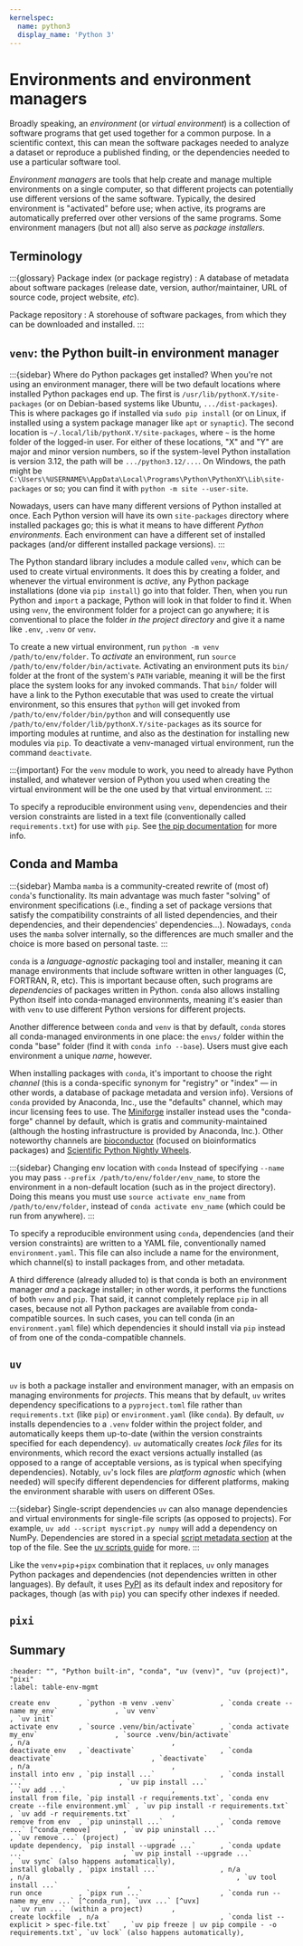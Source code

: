 ```yaml
---
kernelspec:
  name: python3
  display_name: 'Python 3'
---
```

# Environments and environment managers

Broadly speaking, an *environment* (or *virtual environment*) is a collection of software programs that get used together for a common purpose. In a scientific context, this can mean the software packages needed to analyze a dataset or reproduce a published finding, or the dependencies needed to use a particular software tool.

*Environment managers* are tools that help create and manage multiple environments on a single computer, so that different projects can potentially use different versions of the same software. Typically, the desired environment is "activated" before use; when active, its programs are automatically preferred over other versions of the same programs. Some environment managers (but not all) also serve as *package installers*.

## Terminology

:::{glossary}
Package index (or package registry)
: A database of metadata about software packages (release date, version, author/maintainer, URL of source code, project website, *etc*).

Package repository
: A storehouse of software packages, from which they can be downloaded and installed.
:::

## `venv`: the Python built-in environment manager

:::{sidebar} Where do Python packages get installed?
When you're not using an environment manager, there will be two default locations where installed Python packages end up. The first is `/usr/lib/pythonX.Y/site-packages` (or on Debian-based systems like Ubuntu, `.../dist-packages`). This is where packages go if installed via `sudo pip install` (or on Linux, if installed using a system package manager like `apt` or `synaptic`).  The second location is `~/.local/lib/pythonX.Y/site-packages`, where `~` is the home folder of the logged-in user. For either of these locations, "X" and "Y" are major and minor version numbers, so if the system-level Python installation is version 3.12, the path will be `.../python3.12/...`.  On Windows, the path might be `C:\Users\%USERNAME%\AppData\Local\Programs\Python\PythonXY\Lib\site-packages` or so; you can find it with `python -m site --user-site`.

Nowadays, users can have many different versions of Python installed at once. Each Python version will have its own `site-packages` directory where installed packages go; this is what it means to have different *Python environments*. Each environment can have a different set of installed packages (and/or different installed package versions).
:::

The Python standard library includes a module called `venv`, which can be used to create virtual environments. It does this by creating a folder, and whenever the virtual environment is *active*, any Python package installations (done via `pip install`) go into that folder. Then, when you run Python and `import` a package, Python will look in that folder to find it.
When using `venv`, the environment folder for a project can go anywhere; it is conventional to place the folder *in the project directory* and give it a name like `.env`, `.venv` or `venv`.

To create a new virtual environment, run `python -m venv /path/to/env/folder`.  To *activate* an environment, run `source /path/to/env/folder/bin/activate`. Activating an environment puts its `bin/` folder at the front of the system's `PATH` variable, meaning it will be the first place the system looks for any invoked commands. That `bin/` folder will have a link to the Python executable that was used to create the virtual environment, so this ensures that `python` will get invoked from `/path/to/env/folder/bin/python` and will consequently use `/path/to/env/folder/lib/pythonX.Y/site-packages` as its source for importing modules at runtime, and also as the destination for installing new modules via `pip`. To deactivate a venv-managed virtual environment, run the command `deactivate`.

:::{important}
For the `venv` module to work, you need to already have Python installed, and whatever version of Python you used when creating the virtual environment will be the one used by that virtual environment.
:::

To specify a reproducible environment using `venv`, dependencies and their version constraints are listed in a text file (conventionally called `requirements.txt`) for use with `pip`. See [the pip documentation](https://pip.pypa.io/en/stable/reference/requirements-file-format/) for more info.


## Conda and Mamba

:::{sidebar} Mamba
`mamba` is a community-created rewrite of (most of) `conda`'s functionality. Its main advantage was much faster "solving" of environment specifications (i.e., finding a set of package versions that satisfy the compatibility constraints of all listed dependencies, and their dependencies, and their dependencies' dependencies...). Nowadays, `conda` uses the `mamba` solver internally, so the differences are much smaller and the choice is more based on personal taste.
:::

`conda` is a *language-agnostic* packaging tool and installer, meaning it can manage environments that include software written in other languages (C, FORTRAN, R, etc). This is important because often, such programs are *dependencies* of packages written in Python. `conda` also allows installing Python itself into conda-managed environments, meaning it's easier than with `venv` to use different Python versions for different projects.

Another difference between `conda` and `venv` is that by default, `conda` stores all conda-managed environments in one place: the `envs/` folder within the conda "base" folder (find it with `conda info --base`). Users must give each environment a unique *name*, however.

When installing packages with `conda`, it's important to choose the right *channel* (this is a conda-specific synonym for "registry" or "index" — in other words, a database of package metadata and version info). Versions of `conda` provided by Anaconda, Inc., use the "defaults" channel, which may incur licensing fees to use. The [Miniforge](https://conda-forge.org/download/) installer instead uses the "conda-forge" channel by default, which is gratis and community-maintained (although the hosting infrastructure is provided by Anaconda, Inc.). Other noteworthy channels are [bioconductor](https://bioconductor.org) (focused on bioinformatics packages) and [Scientific Python Nightly Wheels](https://anaconda.org/scientific-python-nightly-wheels/).

:::{sidebar} Changing env location with `conda`
Instead of specifying `--name` you may pass `--prefix /path/to/env/folder/env_name`, to store the environment in a non-default location (such as in the project directory). Doing this means you must use `source activate env_name` from `/path/to/env/folder`, instead of `conda activate env_name` (which could be run from anywhere).
:::

To specify a reproducible environment using `conda`, dependencies (and their version constraints) are written to a YAML file, conventionally named `environment.yaml`. This file can also include a name for the environment, which channel(s) to install packages from, and other metadata.

A third difference (already alluded to) is that conda is both an environment manager *and* a package installer; in other words, it performs the functions of both `venv` and `pip`. That said, it cannot completely replace `pip` in all cases, because not all Python packages are available from conda-compatible sources. In such cases, you can tell conda (in an `environment.yaml` file) which dependencies it should install via `pip` instead of from one of the conda-compatible channels.

## `uv`

`uv` is both a package installer and environment manager, with an empasis on managing environments for *projects*. This means that by default, `uv` writes dependency specifications to a `pyproject.toml` file rather than `requirements.txt` (like `pip`) or `environment.yaml` (like `conda`). By default, `uv` installs dependencies to a `.venv` folder within the project folder, and automatically keeps them up-to-date (within the version constraints specified for each dependency). `uv` automatically creates *lock files* for its environments, which record the exact versions actually installed (as opposed to a range of acceptable versions, as is typical when specifying dependencies). Notably, `uv`'s lock files are *platform agnostic* which (when needed) will specify different dependencies for different platforms, making the environment sharable with users on different OSes.

:::{sidebar} Single-script dependencies
`uv` can also manage dependencies and virtual environments for single-file scripts (as opposed to projects). For example, `uv add --script myscript.py numpy` will add a dependency on NumPy. Dependencies are stored in a special [script metadata section](https://packaging.python.org/en/latest/specifications/inline-script-metadata/) at the top of the file. See the [uv scripts guide](https://docs.astral.sh/uv/guides/scripts/) for more.
:::

Like the `venv`+`pip`+`pipx` combination that it replaces, `uv` only manages Python packages and dependencies (not dependencies written in other languages). By default, it uses [PyPI](https://pypi.org/) as its default index and repository for packages, though (as with `pip`) you can specify other indexes if needed.


## `pixi`



## Summary

```{csv-table} Environment manager comparison and cheat-sheet
:header: "", "Python built-in", "conda", "uv (venv)", "uv (project)", "pixi"
:label: table-env-mgmt

create env       , `python -m venv .venv`           , `conda create --name my_env`              , `uv venv`                                             , `uv init`                             ,
activate env     , `source .venv/bin/activate`      , `conda activate my_env`                   , `source .venv/bin/activate`                           , n/a                                   ,
deactivate env   , `deactivate`                     , `conda deactivate`                        , `deactivate`                                          , n/a                                   ,
install into env , `pip install ...`                , `conda install ...`                       , `uv pip install ...`                                  , `uv add ...`                          ,
install from file, `pip install -r requirements.txt`, `conda env create --file environment.yml` , `uv pip install -r requirements.txt`                  , `uv add -r requirements.txt`          ,
remove from env  , `pip uninstall ...`              , `conda remove ...` [^conda_remove]        , `uv pip uninstall ...`                                , `uv remove ...` (project)             ,
update dependency, `pip install --upgrade ...`      , `conda update ...`                        , `uv pip install --upgrade ...`                        , `uv sync` (also happens automatically),
install globally , `pipx install ...`               , n/a                                       , n/a                                                   , `uv tool install ...`                 ,
run once         , `pipx run ...`                   , `conda run --name my_env ...` [^conda_run], `uvx ...` [^uvx]                                      , `uv run ...` (within a project)       ,
create lockfile  , n/a                              , `conda list --explicit > spec-file.txt`   , `uv pip freeze | uv pip compile - -o requirements.txt`, `uv lock` (also happens automatically),
```

[^conda_remove]: `conda uninstall ...` also works
[^conda_run]: `my_env` must already exist and have `my_executable` installed in it
[^uvx]: alias for `uv tool run`
